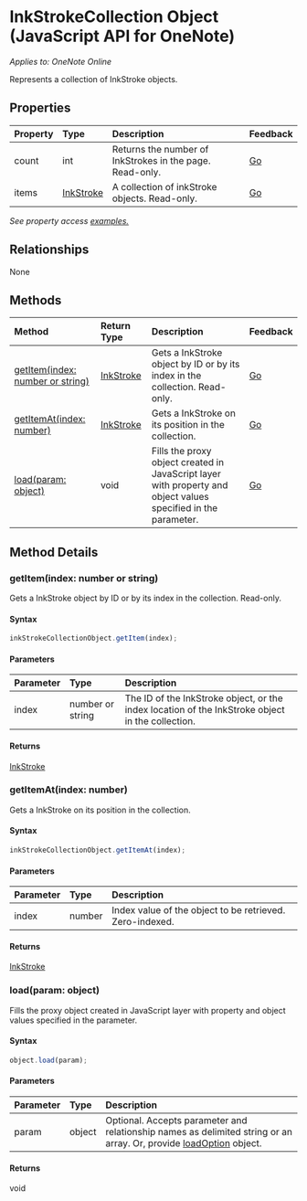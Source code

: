 # InkStrokeCollection Object (JavaScript API for OneNote)

_Applies to: OneNote Online_   


Represents a collection of InkStroke objects.

## Properties

| Property	   | Type	|Description|Feedback|
|:---------------|:--------|:----------|:-------|
|count|int|Returns the number of InkStrokes in the page. Read-only.|[Go](https://github.com/OfficeDev/office-js-docs/issues/new?title=OneNote-inkStrokeCollection-count)|
|items|[InkStroke](inkstroke.md)|A collection of inkStroke objects. Read-only.|[Go](https://github.com/OfficeDev/office-js-docs/issues/new?title=OneNote-inkStrokeCollection-items)|

_See property access [examples.](#property-access-examples)_

## Relationships
None


## Methods

| Method		   | Return Type	|Description| Feedback|
|:---------------|:--------|:----------|:-------|
|[getItem(index: number or string)](#getitemindex-number-or-string)|[InkStroke](inkstroke.md)|Gets a InkStroke object by ID or by its index in the collection. Read-only.|[Go](https://github.com/OfficeDev/office-js-docs/issues/new?title=OneNote-inkStrokeCollection-getItem)|
|[getItemAt(index: number)](#getitematindex-number)|[InkStroke](inkstroke.md)|Gets a InkStroke on its position in the collection.|[Go](https://github.com/OfficeDev/office-js-docs/issues/new?title=OneNote-inkStrokeCollection-getItemAt)|
|[load(param: object)](#loadparam-object)|void|Fills the proxy object created in JavaScript layer with property and object values specified in the parameter.|[Go](https://github.com/OfficeDev/office-js-docs/issues/new?title=OneNote-inkStrokeCollection-load)|

## Method Details


### getItem(index: number or string)
Gets a InkStroke object by ID or by its index in the collection. Read-only.

#### Syntax
```js
inkStrokeCollectionObject.getItem(index);
```

#### Parameters
| Parameter	   | Type	|Description|
|:---------------|:--------|:----------|
|index|number or string|The ID of the InkStroke object, or the index location of the InkStroke object in the collection.|

#### Returns
[InkStroke](inkstroke.md)

### getItemAt(index: number)
Gets a InkStroke on its position in the collection.

#### Syntax
```js
inkStrokeCollectionObject.getItemAt(index);
```

#### Parameters
| Parameter	   | Type	|Description|
|:---------------|:--------|:----------|
|index|number|Index value of the object to be retrieved. Zero-indexed.|

#### Returns
[InkStroke](inkstroke.md)

### load(param: object)
Fills the proxy object created in JavaScript layer with property and object values specified in the parameter.

#### Syntax
```js
object.load(param);
```

#### Parameters
| Parameter	   | Type	|Description|
|:---------------|:--------|:----------|
|param|object|Optional. Accepts parameter and relationship names as delimited string or an array. Or, provide [loadOption](loadoption.md) object.|

#### Returns
void
